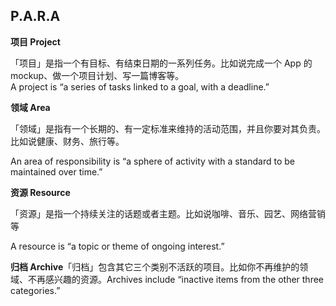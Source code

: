 ##  P.A.R.A
**项目 Project**

「项目」是指一个有目标、有结束日期的一系列任务。比如说完成一个 App 的 mockup、做一个项目计划、写一篇博客等。  
A project is “a series of tasks linked to a goal, with a deadline.”

**领域 Area**

「领域」是指有一个长期的、有一定标准来维持的活动范围，并且你要对其负责。比如说健康、财务、旅行等。

An area of responsibility is “a sphere of activity with a standard to be maintained over time.”

**资源 Resource**

「资源」是指一个持续关注的话题或者主题。比如说咖啡、音乐、园艺、网络营销等

A resource is “a topic or theme of ongoing interest.”

**归档 Archive**「归档」包含其它三个类别不活跃的项目。比如你不再维护的领域、不再感兴趣的资源。Archives include “inactive items from the other three categories.”